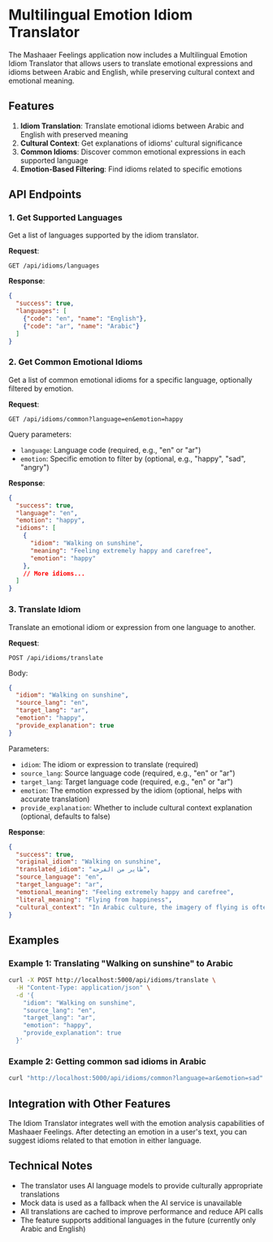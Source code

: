 # Multilingual Emotion Idiom Translator

The Mashaaer Feelings application now includes a Multilingual Emotion Idiom Translator that allows users to translate emotional expressions and idioms between Arabic and English, while preserving cultural context and emotional meaning.

## Features

1. **Idiom Translation**: Translate emotional idioms between Arabic and English with preserved meaning
2. **Cultural Context**: Get explanations of idioms' cultural significance
3. **Common Idioms**: Discover common emotional expressions in each supported language
4. **Emotion-Based Filtering**: Find idioms related to specific emotions

## API Endpoints

### 1. Get Supported Languages

Get a list of languages supported by the idiom translator.

**Request**:
```
GET /api/idioms/languages
```

**Response**:
```json
{
  "success": true,
  "languages": [
    {"code": "en", "name": "English"},
    {"code": "ar", "name": "Arabic"}
  ]
}
```

### 2. Get Common Emotional Idioms

Get a list of common emotional idioms for a specific language, optionally filtered by emotion.

**Request**:
```
GET /api/idioms/common?language=en&emotion=happy
```

Query parameters:
- `language`: Language code (required, e.g., "en" or "ar")
- `emotion`: Specific emotion to filter by (optional, e.g., "happy", "sad", "angry")

**Response**:
```json
{
  "success": true,
  "language": "en",
  "emotion": "happy",
  "idioms": [
    {
      "idiom": "Walking on sunshine",
      "meaning": "Feeling extremely happy and carefree",
      "emotion": "happy"
    },
    // More idioms...
  ]
}
```

### 3. Translate Idiom

Translate an emotional idiom or expression from one language to another.

**Request**:
```
POST /api/idioms/translate
```

Body:
```json
{
  "idiom": "Walking on sunshine",
  "source_lang": "en",
  "target_lang": "ar",
  "emotion": "happy",
  "provide_explanation": true
}
```

Parameters:
- `idiom`: The idiom or expression to translate (required)
- `source_lang`: Source language code (required, e.g., "en" or "ar")
- `target_lang`: Target language code (required, e.g., "en" or "ar")
- `emotion`: The emotion expressed by the idiom (optional, helps with accurate translation)
- `provide_explanation`: Whether to include cultural context explanation (optional, defaults to false)

**Response**:
```json
{
  "success": true,
  "original_idiom": "Walking on sunshine",
  "translated_idiom": "طاير من الفرحة",
  "source_language": "en",
  "target_language": "ar",
  "emotional_meaning": "Feeling extremely happy and carefree",
  "literal_meaning": "Flying from happiness",
  "cultural_context": "In Arabic culture, the imagery of flying is often associated with extreme happiness and freedom from worries"
}
```

## Examples

### Example 1: Translating "Walking on sunshine" to Arabic

```bash
curl -X POST http://localhost:5000/api/idioms/translate \
  -H "Content-Type: application/json" \
  -d '{
    "idiom": "Walking on sunshine",
    "source_lang": "en",
    "target_lang": "ar",
    "emotion": "happy",
    "provide_explanation": true
  }'
```

### Example 2: Getting common sad idioms in Arabic

```bash
curl "http://localhost:5000/api/idioms/common?language=ar&emotion=sad"
```

## Integration with Other Features

The Idiom Translator integrates well with the emotion analysis capabilities of Mashaaer Feelings. After detecting an emotion in a user's text, you can suggest idioms related to that emotion in either language.

## Technical Notes

- The translator uses AI language models to provide culturally appropriate translations
- Mock data is used as a fallback when the AI service is unavailable
- All translations are cached to improve performance and reduce API calls
- The feature supports additional languages in the future (currently only Arabic and English)